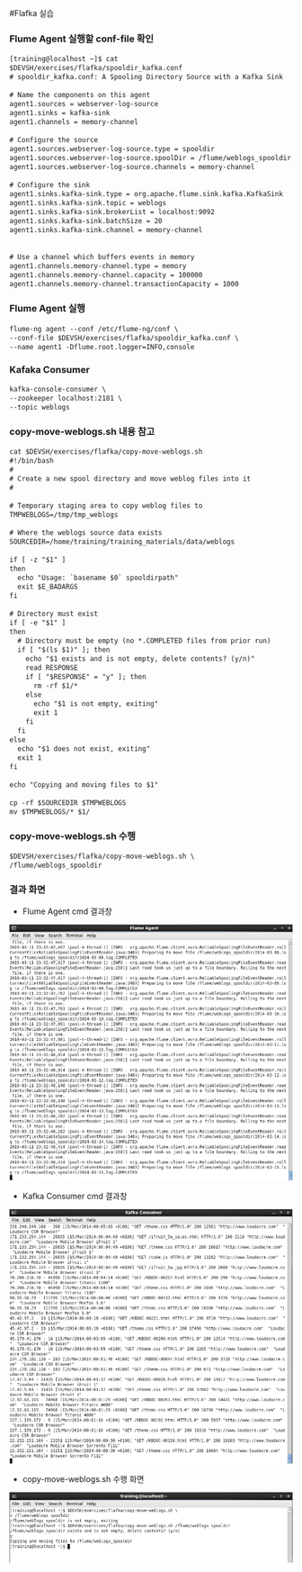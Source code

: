 #Flafka 실습

### Flume Agent 실행할 conf-file 확인
```
[training@localhost ~]$ cat $DEVSH/exercises/flafka/spooldir_kafka.conf
# spooldir_kafka.conf: A Spooling Directory Source with a Kafka Sink

# Name the components on this agent
agent1.sources = webserver-log-source
agent1.sinks = kafka-sink
agent1.channels = memory-channel

# Configure the source
agent1.sources.webserver-log-source.type = spooldir
agent1.sources.webserver-log-source.spoolDir = /flume/weblogs_spooldir
agent1.sources.webserver-log-source.channels = memory-channel

# Configure the sink
agent1.sinks.kafka-sink.type = org.apache.flume.sink.kafka.KafkaSink
agent1.sinks.kafka-sink.topic = weblogs
agent1.sinks.kafka-sink.brokerList = localhost:9092
agent1.sinks.kafka-sink.batchSize = 20
agent1.sinks.kafka-sink.channel = memory-channel


# Use a channel which buffers events in memory
agent1.channels.memory-channel.type = memory
agent1.channels.memory-channel.capacity = 100000
agent1.channels.memory-channel.transactionCapacity = 1000

```

### Flume Agent 실행
```
flume-ng agent --conf /etc/flume-ng/conf \
--conf-file $DEVSH/exercises/flafka/spooldir_kafka.conf \
--name agent1 -Dflume.root.logger=INFO,console
```

### Kafaka Consumer
```
kafka-console-consumer \
--zookeeper localhost:2181 \
--topic weblogs
```

### copy-move-weblogs.sh 내용 참고
```
cat $DEVSH/exercises/flafka/copy-move-weblogs.sh
#!/bin/bash
#
# Create a new spool directory and move weblog files into it
# 

# Temporary staging area to copy weblog files to
TMPWEBLOGS=/tmp/tmp_weblogs

# Where the weblogs source data exists
SOURCEDIR=/home/training/training_materials/data/weblogs

if [ -z "$1" ]
then
  echo "Usage: `basename $0` spooldirpath"
  exit $E_BADARGS
fi

# Directory must exist
if [ -e "$1" ]
then
  # Directory must be empty (no *.COMPLETED files from prior run)
  if [ "$(ls $1)" ]; then
    echo "$1 exists and is not empty, delete contents? (y/n)"
    read RESPONSE
    if [ "$RESPONSE" = "y" ]; then
      rm -rf $1/*
    else
      echo "$1 is not empty, exiting"
      exit 1
    fi
  fi
else
  echo "$1 does not exist, exiting"
  exit 1
fi

echo "Copying and moving files to $1"

cp -rf $SOURCEDIR $TMPWEBLOGS
mv $TMPWEBLOGS/* $1/
```

### copy-move-weblogs.sh 수행
```
$DEVSH/exercises/flafka/copy-move-weblogs.sh \
/flume/weblogs_spooldir
```

### 결과 화면
- Flume Agent cmd 결과창

![screenshot_f](./screenshot_f.PNG)

- Kafka Consumer cmd 결과창

![screenshot_kc](./screenshot_kc.PNG)

- copy-move-weblogs.sh 수행 화면

![screenshot_sh](./screenshot_sh.PNG)
